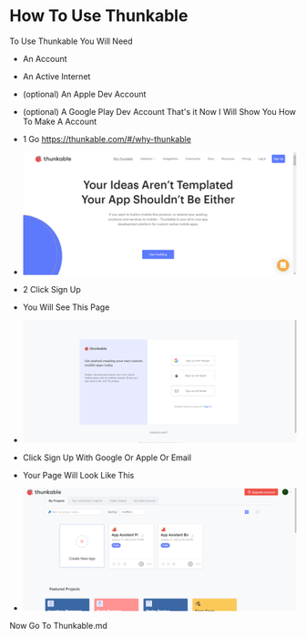 # How To Use Thunkable
To Use Thunkable You Will Need

* An Account
* An Active Internet
* (optional) An Apple Dev Account
* (optional) A Google Play Dev Account
That's it Now I Will Show You How To Make A Account

* 1 Go https://thunkable.com/#/why-thunkable
* ![image](image.png)
* 2 Click Sign Up
* You Will See This Page
* ![image](image_2.png)
* Click Sign Up With Google Or Apple Or Email
* Your Page Will Look Like This
* ![image](image_3.png)


Now Go To Thunkable.md